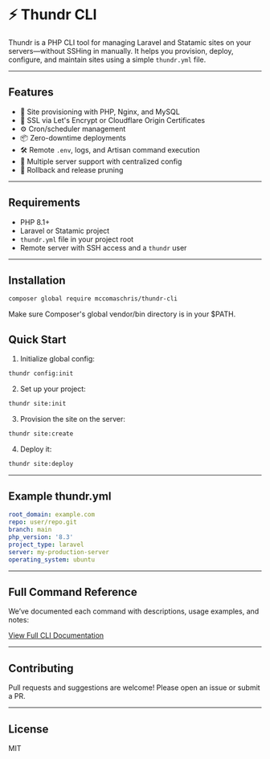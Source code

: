 # ⚡️ Thundr CLI

Thundr is a PHP CLI tool for managing Laravel and Statamic sites on your servers—without SSHing in manually. It helps you provision, deploy, configure, and maintain sites using a simple `thundr.yml` file.

---

## Features

- 🔧 Site provisioning with PHP, Nginx, and MySQL
- 🔐 SSL via Let's Encrypt or Cloudflare Origin Certificates
- ⚙️ Cron/scheduler management
- 📦 Zero-downtime deployments
- 🛠 Remote `.env`, logs, and Artisan command execution
- 📂 Multiple server support with centralized config
- 🧼 Rollback and release pruning

---

## Requirements

- PHP 8.1+
- Laravel or Statamic project
- `thundr.yml` file in your project root
- Remote server with SSH access and a `thundr` user

---

## Installation

```bash
composer global require mccomaschris/thundr-cli
```

Make sure Composer's global vendor/bin directory is in your $PATH.

## Quick Start
1. Initialize global config:
```bash
thundr config:init
```

2. Set up your project:
```bash
thundr site:init
```

3. Provision the site on the server:
```bash
thundr site:create
```

4. Deploy it:
```bash
thundr site:deploy
```

---

## Example thundr.yml
```yml
root_domain: example.com
repo: user/repo.git
branch: main
php_version: '8.3'
project_type: laravel
server: my-production-server
operating_system: ubuntu
```

---

## Full Command Reference
We’ve documented each command with descriptions, usage examples, and notes:

[View Full CLI Documentation](https://mccomaschris.github.io/thunder-cli/)

---

## Contributing
Pull requests and suggestions are welcome! Please open an issue or submit a PR.

---

## License
MIT
